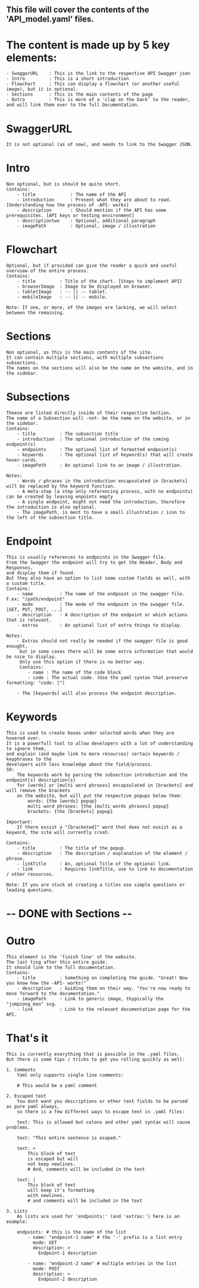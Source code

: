 


## This file will cover the contents of the 'API_model.yaml' files.

# The content is made up by 5 key elements:
	- SwaggerURL	: This is the link to the respective API Swagger json
	- Intro			: This is a short introduction
	- Flowchart		: This can display a flowchart (or another useful image), but it is optional.
	- Sections		: This is the main contents of the page
	- Outro			: This is more of a 'clap on the back' to the reader, and will link them over to the full Documentation.
	
	
# SwaggerURL
	It is not optional (as of now), and needs to link to the Swagger JSON.
	

# Intro
	Non optional, but is should be quite short.
	Contains:
		- title				: The name of the API
		- introduction		: Present what they are about to read. [Understanding how the process of -API- works]
		- description		: Should mention if the API has some prerequisites. [API keys or testing environment]
		- descriptiontwo	: Optional, additional paragraph
		- imagePath			: Optional, image / illustration
		
# Flowchart
	Optional, but if provided can give the reader a quick and useful overview of the entire process.
	Contains:
		- title			: Title of the chart. [Steps to implement API]
		- browserImage	: Image to be displayed on browser.
		- tabletImage	: -- || -- tablet.
		- mobileImage	: -- || -- mobile.
		
	Note: If one, or more, of the images are lacking, we will select between the remaining.


# Sections
	Non optional, as this is the main contents of the site.
	It can contain multiple sections, with multiple subsections subsections.
	The names on the sections will also be the name on the website, and in the sidebar.
	
# Subsections
	Theese are listed directly inside of their respective Section.
	The name of a Subsection will -not- be the name on the website, or in the sidebar.
	Contains:
		- title			: The subsection title
		- introduction	: The optional introduction of the coming endpoint(s)
		- endpoints		: The optional list of formatted endpoint(s)
		- keywords		: The optional list of keyword(s) that will create hover-cards.
		- imagePath		: An optional link to an image / illustration.
		
	Notes: 
		- Words / phrases in the introduction encapsulated in [brackets] will be replaced by the keyword function.
		- A meta-step (a step only referencing process, with no endpoints) can be created by leaving enpoints empty
		- A single endpoint, might not need the introduction, therefore the introduction is also optional.
		- The imagePath, is ment to have a small illustration / icon to the left of the subsection title.
		
# Endpoint
	This is usually references to endpoints in the Swagger file.
	From the Swagger the endpoint will try to get the Header, Body and Responses,
	and display them if found.
	But they also have an option to list some custom fields as well, with a custom title.
	Contains:
		- name			: The name of the endpoint in the swagger file. F.ex: "/path/endpoint"
		- mode			: The mode of the endpoint in the swagger file. [GET, PUT, POST, ...]
		- description	: A description of the endpoint or which actions that is relevant.
		- extras		: An optional list of extra things to display.
		
	Notes:
		- Extras should not really be needed if the swagger file is good enought,
		 but in some cases there will be some extra information that would be nice to display.
		 Only use this option if there is no better way.
		 Contains:
			- name : The name of the code block
			- code : The actual code. (Use the yaml syntax that preserve formatting: "code: |")
		
		- The [keywords] will also process the endpoint description.									

# Keywords
	This is used to create boxes under selected words when they are hovered over.
	It is a powerfull tool to allow developers with a lot of understanding to ignore them,
	and explain (and maybe link to more resources) certain keywords / keyphrases to the 
	developers with less knowledge about the field/process.
	SO:
		The keywords work by parsing the subsection introduction and the endpoint(s) description(s)
		for [words] or [multi word phrases] encapsulated in [brackets] and will remove the brackets 
		on the website, but will put the respective popups below them:
			words: {the [words] popup}
			multi word phrases: {the [multi words phrases] popup}
			brackets: {the [brackets] popup}
			
	Important:
		If there exsist a "[bracketed]" word that does not exsist as a keyword, the site will currently crash.
		
	Contains:
		- title			: The title of the popup.
		- description	: The description / explanation of the element / phrase.
		- linkTitle		: An, optional Title of the optional link.
		- link			: Requires linkTitle, use to link to documentation / other resources.
	
	Note: If you are stuck at creating a titles use simple questions or leading questions.
	
# -- DONE with Sections --

# Outro
	This element is the 'finish line' of the website.
	The last ting after this entire guide.
	It should link to the full documentation.
	Contains:
		- title			: Something on completing the guide. "Great! Now you know how the -API- works!"
		- description	: Guiding them on their way. "You're now ready to move forward to the documentation."
		- imagePath		: Link to generic image, thypically the "jumpiong_man" svg.
		- link			: Link to the relevant documentation page for the API.


# That's it
	This is currently everything that is possible in the .yaml files.
	But there is some tips / tricks to get you rolling quickly as well:
	
	1. Comments
		Yaml only supports single line comments:
		
		# This would be a yaml comment
	
	2. Escaped text
		You dont want you descriptions or other text fields to be parsed as pure yaml always,
		so there is a few different ways to escape text in .yaml files:
		
		text: This is allowed but colons and other yaml syntax will cause problems.
		
		text: "This entire sentence is esaped."
		
		text: >
			This block of text
			is escaped but will 
			not keep newlines.
			# And, comments will be included in the text
		
		text: |
			This block of text
			will keep it's formatting
			with newlines.
			# and comments will be included in the text
	
	3. Lists
		As lists are used for 'endpoints:' (and 'extras:') here is an example:
		
		endpoints: # this is the name of the list
			- name: "endpoint-1 name" # the '-' prefix is a list entry
			  mode: GET
			  description: >
				Endpoint-1 description
			
			- name: "endpoint-2 name" # multiple entries in the list 
			  mode: POST
			  description: >
				Endpoint-2 description
				
	
	